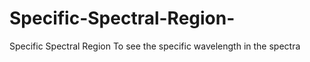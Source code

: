 # Specific-Spectral-Region-
Specific Spectral Region 
To see the specific wavelength in the spectra 
